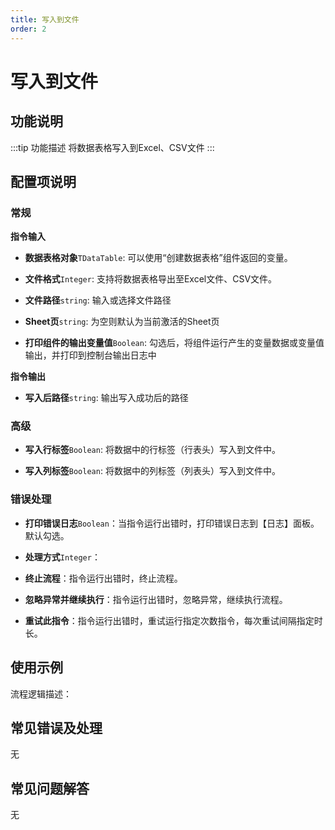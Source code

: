 ```yaml
---
title: 写入到文件
order: 2
---
```


# 写入到文件

## 功能说明

:::tip 功能描述
将数据表格写入到Excel、CSV文件
:::

## 配置项说明

### 常规

**指令输入**

- **数据表格对象**`TDataTable`: 可以使用“创建数据表格”组件返回的变量。

- **文件格式**`Integer`: 支持将数据表格导出至Excel文件、CSV文件。

- **文件路径**`string`: 输入或选择文件路径

- **Sheet页**`string`: 为空则默认为当前激活的Sheet页

- **打印组件的输出变量值**`Boolean`: 勾选后，将组件运行产生的变量数据或变量值输出，并打印到控制台输出日志中


**指令输出**

- **写入后路径**`string`: 输出写入成功后的路径

### 高级

- **写入行标签**`Boolean`: 将数据中的行标签（行表头）写入到文件中。

- **写入列标签**`Boolean`: 将数据中的列标签（列表头）写入到文件中。

### 错误处理

- **打印错误日志**`Boolean`：当指令运行出错时，打印错误日志到【日志】面板。默认勾选。

- **处理方式**`Integer`：

 - **终止流程**：指令运行出错时，终止流程。

 - **忽略异常并继续执行**：指令运行出错时，忽略异常，继续执行流程。

 - **重试此指令**：指令运行出错时，重试运行指定次数指令，每次重试间隔指定时长。

## 使用示例

流程逻辑描述：

## 常见错误及处理

无

## 常见问题解答

无

